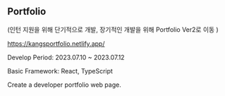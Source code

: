 ## Portfolio

(인턴 지원을 위해 단기적으로 개발, 장기적인 개발을 위해 Portfolio Ver2로 이동 )

https://kangsportfolio.netlify.app/

Develop Period: 2023.07.10 ~ 2023.07.12

Basic Framework: React, TypeScript

Create a developer portfolio web page.
